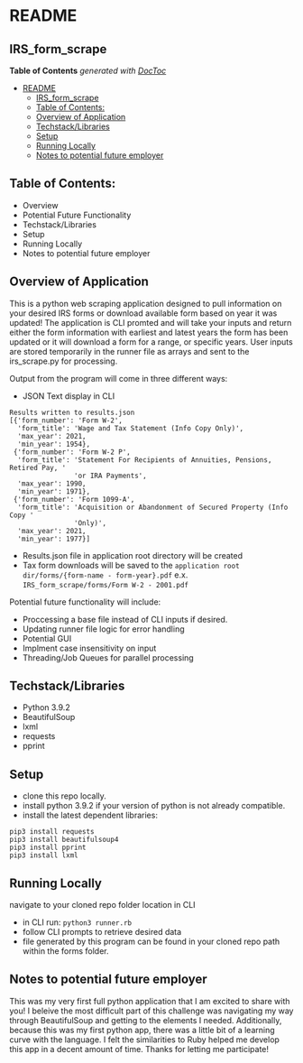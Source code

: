 # README
## IRS_form_scrape

<!-- START doctoc generated TOC please keep comment here to allow auto update -->
<!-- DON'T EDIT THIS SECTION, INSTEAD RE-RUN doctoc TO UPDATE -->
**Table of Contents**  *generated with [DocToc](https://github.com/thlorenz/doctoc)*

- [README](#readme)
  - [IRS_form_scrape](#irs_form_scrape)
  - [Table of Contents:](#table-of-contents)
  - [Overview of Application](#overview-of-application)
  - [Techstack/Libraries](#techstacklibraries)
  - [Setup](#setup)
  - [Running Locally](#running-locally)
  - [Notes to potential future employer](#notes-to-potential-future-employer)

<!-- END doctoc generated TOC please keep comment here to allow auto update -->

## Table of Contents:

- Overview
- Potential Future Functionality
- Techstack/Libraries
- Setup
- Running Locally
- Notes to potential future employer

## Overview of Application
This is a python web scraping application designed to pull information on your desired IRS forms or download available form based on year it was updated! The application is CLI promted and will take your inputs and return either the form information with earliest and latest years the form has been updated or it will download a form for a range, or specific years. User inputs are stored temporarily in the runner file as arrays and sent to the irs_scrape.py for processing. 

Output from the program will come in three different ways:

- JSON Text display in CLI
```
Results written to results.json
[{'form_number': 'Form W-2',
  'form_title': 'Wage and Tax Statement (Info Copy Only)',
  'max_year': 2021,
  'min_year': 1954},
 {'form_number': 'Form W-2 P',
  'form_title': 'Statement For Recipients of Annuities, Pensions, Retired Pay, '
                'or IRA Payments',
  'max_year': 1990,
  'min_year': 1971},
 {'form_number': 'Form 1099-A',
  'form_title': 'Acquisition or Abandonment of Secured Property (Info Copy '
                'Only)',
  'max_year': 2021,
  'min_year': 1977}]
```
- Results.json file in application root directory will be created
- Tax form downloads will be saved to the `application root dir/forms/{form-name - form-year}.pdf` e.x. `IRS_form_scrape/forms/Form W-2 - 2001.pdf`

Potential future functionality will include:
 - Proccessing a base file instead of CLI inputs if desired.
 - Updating runner file logic for error handling
 - Potential GUI
 - Implment case insensitivity on input
 - Threading/Job Queues for parallel processing

## Techstack/Libraries

- Python 3.9.2
- BeautifulSoup
- lxml
- requests
- pprint


## Setup
- clone this repo locally.
- install python 3.9.2 if your version of python is not already compatible.
- install the latest dependent libraries:
```
pip3 install requests
pip3 install beautifulsoup4
pip3 install pprint
pip3 install lxml
```
## Running Locally

navigate to your cloned repo folder location in CLI
- in CLI run: `python3 runner.rb`
- follow CLI prompts to retrieve desired data
- file generated by this program can be found in your cloned repo path within the forms folder.

## Notes to potential future employer

This was my very first full python application that I am excited to share with you! I beleive the most difficult part of this challenge was navigating my way through BeautifulSoup and getting to the elements I needed. Additionally, because this was my first python app, there was a little bit of a learning curve with the language. I felt the similarities to Ruby helped me develop this app in a decent amount of time. Thanks for letting me participate!

